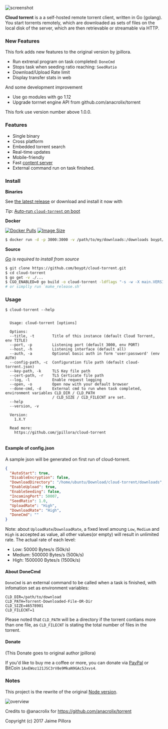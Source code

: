 ![screenshot](https://user-images.githubusercontent.com/1033514/61853773-489a4f80-aeef-11e9-9e41-025cffdabec7.png)


**Cloud torrent** is a a self-hosted remote torrent client, written in Go (golang). You start torrents remotely, which are downloaded as sets of files on the local disk of the server, which are then retrievable or streamable via HTTP.

### New Features

This fork adds new features to the original version by jpillora.

* Run extrenal program on task completed: `DoneCmd`
* Stops task when seeding ratio reaching: `SeedRatio`
* Download/Upload Rate limit
* Display transfer stats in web

And some development improvement
* Use go modules with go 1.12
* Upgrade torrnet engine API from github.com/anacrolix/torrent

This fork use version number above 1.0.0.

### Features

* Single binary
* Cross platform
* Embedded torrent search
* Real-time updates
* Mobile-friendly
* Fast [content server](http://golang.org/pkg/net/http/#ServeContent)
* External command run on task finished.

### Install

**Binaries**

See [the latest release](https://github.com/boypt/cloud-torrent/releases/latest) or download and install it now with

*Tip*: [Auto-run `cloud-torrent` on boot](https://github.com/jpillora/cloud-torrent/wiki/Auto-Run-on-Reboot)

**Docker**

[![Docker Pulls](https://img.shields.io/docker/pulls/boypt/cloud-torrent.svg)][dockerhub] [![Image Size](https://images.microbadger.com/badges/image/boypt/cloud-torrent.svg)][dockerhub]

[dockerhub]: https://hub.docker.com/r/boypt/cloud-torrent/

``` sh
$ docker run -d -p 3000:3000 -v /path/to/my/downloads:/downloads boypt/cloud-torrent
```

**Source**

*[Go](https://golang.org/dl/) is required to install from source*

``` sh
$ git clone https://github.com/boypt/cloud-torrent.git
$ cd cloud-torrent
$ go get -v ./...
$ CGO_ENABLED=0 go build -o cloud-torrent -ldflags "-s -w -X main.VERSION=1.X.Y"
# or simplly run `make_release.sh'
```

### Usage

```
$ cloud-torrent --help


  Usage: cloud-torrent [options]

  Options:
  --title, -t        Title of this instance (default Cloud Torrent, env TITLE)
  --port, -p         Listening port (default 3000, env PORT)
  --host, -h         Listening interface (default all)
  --auth, -a         Optional basic auth in form 'user:password' (env AUTH)
  --config-path, -c  Configuration file path (default cloud-torrent.json)
  --key-path, -k     TLS Key file path
  --cert-path, -r    TLS Certicate file path
  --log, -l          Enable request logging
  --open, -o         Open now with your default browser
  --done-cmd, -d     External cmd to run when task completed, environment variables CLD_DIR / CLD_PATH
                     / CLD_SIZE / CLD_FILECNT are set.
  --help
  --version, -v

  Version:
    1.X.Y

  Read more:
    https://github.com/jpillora/cloud-torrent


```

#### Example of config.json

A sample json will be generated on first run of cloud-torrent.

```json
{
  "AutoStart": true,
  "DisableEncryption": false,
  "DownloadDirectory": "/home/ubuntu/Download/cloud-torrent/downloads",
  "EnableUpload": true,
  "EnableSeeding": false,
  "IncomingPort": 50007,
  "SeedRatio": 1.0,
  "UploadRate": "High",
  "DownloadRate": "High",
  "DoneCmd": ""
}
```

Note: about `UploadRate`/`DownloadRate`, a fixed level amoung `Low`, `Medium` and `High` is accepted as value, all other values(or empty) will result in unlimited rate. The actual rate of each level:

* Low: 50000 Bytes/s (50k/s)
* Medium: 500000 Bytes/s (500k/s)
* High: 1500000 Bytes/s (1500k/s)

#### About DoneCmd

`DoneCmd` is an external command to be called when a task is finished, with infomation set as environment variables:

```
CLD_DIR=/path/to/download
CLD_PATH=Torrent-Downloaded-File-OR-Dir
CLD_SIZE=46578901
CLD_FILECNT=1
```
Please noted that `CLD_PATH` will be a directory if the torrent contians more than one file, as `CLD_FILECNT` is stating the total number of files in the torrent.

#### Donate

(This Donate goes to original author jpillora)

If you'd like to buy me a coffee or more, you can donate via [PayPal](https://www.paypal.com/cgi-bin/webscr?cmd=_xclick&business=dev%40jpillora%2ecom&lc=AU&item_name=Open%20Source%20Donation&button_subtype=services&currency_code=USD&bn=PP%2dBuyNowBF%3abtn_buynowCC_LG%2egif%3aNonHosted) or BitCoin `1AxEWoz121JSC3rV8e9MkaN9GAc5Jxvs4`.

### Notes

This project is the rewrite of the original [Node version](https://github.com/jpillora/node-torrent-cloud).

![overview](https://docs.google.com/drawings/d/1ekyeGiehwQRyi6YfFA4_tQaaEpUaS8qihwJ-s3FT_VU/pub?w=606&h=305)

Credits to @anacrolix for https://github.com/anacrolix/torrent

Copyright (c) 2017 Jaime Pillora
